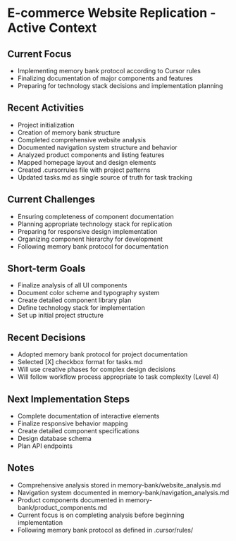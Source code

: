 # E-commerce Website Replication - Active Context

## Current Focus
- Implementing memory bank protocol according to Cursor rules
- Finalizing documentation of major components and features
- Preparing for technology stack decisions and implementation planning

## Recent Activities
- Project initialization
- Creation of memory bank structure
- Completed comprehensive website analysis
- Documented navigation system structure and behavior
- Analyzed product components and listing features
- Mapped homepage layout and design elements
- Created .cursorrules file with project patterns
- Updated tasks.md as single source of truth for task tracking

## Current Challenges
- Ensuring completeness of component documentation
- Planning appropriate technology stack for replication
- Preparing for responsive design implementation
- Organizing component hierarchy for development
- Following memory bank protocol for documentation

## Short-term Goals
- Finalize analysis of all UI components
- Document color scheme and typography system
- Create detailed component library plan
- Define technology stack for implementation
- Set up initial project structure

## Recent Decisions
- Adopted memory bank protocol for project documentation
- Selected [X] checkbox format for tasks.md
- Will use creative phases for complex design decisions
- Will follow workflow process appropriate to task complexity (Level 4)

## Next Implementation Steps
- Complete documentation of interactive elements
- Finalize responsive behavior mapping
- Create detailed component specifications
- Design database schema
- Plan API endpoints

## Notes
- Comprehensive analysis stored in memory-bank/website_analysis.md
- Navigation system documented in memory-bank/navigation_analysis.md
- Product components documented in memory-bank/product_components.md
- Current focus is on completing analysis before beginning implementation
- Following memory bank protocol as defined in .cursor/rules/ 